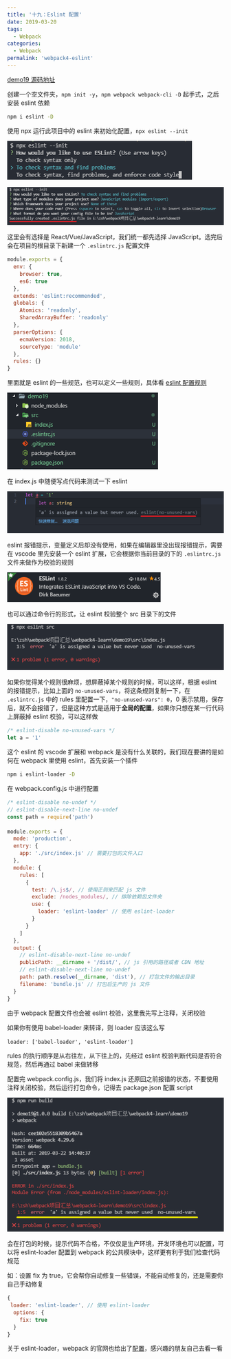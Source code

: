 ```yaml
---
title: '十九：Eslint 配置'
date: 2019-03-20
tags:
  - Webpack
categories:
  - Webpack
permalink: 'webpack4-eslint'
---
```


[demo19 源码地址](https://github.com/ITxiaohao/webpack4-learn/tree/master/demo19)

创建一个空文件夹，`npm init -y`，`npm webpack webpack-cli -D` 起手式，之后安装 eslint 依赖

```bash
npm i eslint -D
```

使用 npx 运行此项目中的 eslint 来初始化配置，`npx eslint --init`

![](https://raw.githubusercontent.com/ITxiaohao/blog-img/master/img/webpack/20190322112303.png)

![](https://raw.githubusercontent.com/ITxiaohao/blog-img/master/img/webpack/20190322141216.png)

这里会有选择是 React/Vue/JavaScript，我们统一都先选择 JavaScript。选完后会在项目的根目录下新建一个 `.eslintrc.js` 配置文件

```js
module.exports = {
  env: {
    browser: true,
    es6: true
  },
  extends: 'eslint:recommended',
  globals: {
    Atomics: 'readonly',
    SharedArrayBuffer: 'readonly'
  },
  parserOptions: {
    ecmaVersion: 2018,
    sourceType: 'module'
  },
  rules: {}
}
```

里面就是 eslint 的一些规范，也可以定义一些规则，具体看 [eslint 配置规则](https://cn.eslint.org/docs/user-guide/configuring)

![](https://raw.githubusercontent.com/ITxiaohao/blog-img/master/img/webpack/20190322140558.png)

在 index.js 中随便写点代码来测试一下 eslint

![](https://raw.githubusercontent.com/ITxiaohao/blog-img/master/img/webpack/20190322141304.png)

eslint 报错提示，变量定义后却没有使用，如果在编辑器里没出现报错提示，需要在 vscode 里先安装一个 eslint 扩展，它会根据你当前目录的下的 `.eslintrc.js` 文件来做作为校验的规则

![](https://raw.githubusercontent.com/ITxiaohao/blog-img/master/img/webpack/20190322141853.png)

也可以通过命令行的形式，让 eslint 校验整个 src 目录下的文件

![](https://raw.githubusercontent.com/ITxiaohao/blog-img/master/img/webpack/20190322141416.png)

如果你觉得某个规则很麻烦，想屏蔽掉某个规则的时候，可以这样，根据 eslint 的报错提示，比如上面的 `no-unused-vars`，将这条规则复制一下，在 `.eslintrc.js` 中的 rules 里配置一下，`"no-unused-vars": 0`，0 表示禁用，保存后，就不会报错了，但是这种方式是适用于**全局的配置**，如果你只想在某一行代码上屏蔽掉 eslint 校验，可以这样做

```js
/* eslint-disable no-unused-vars */
let a = '1'
```

这个 eslint 的 vscode 扩展和 webpack 是没有什么关联的，我们现在要讲的是如何在 webpack 里使用 eslint，首先安装一个插件

```bash
npm i eslint-loader -D
```

在 webpack.config.js 中进行配置

```js {16}
/* eslint-disable no-undef */
// eslint-disable-next-line no-undef
const path = require('path')

module.exports = {
  mode: 'production',
  entry: {
    app: './src/index.js' // 需要打包的文件入口
  },
  module: {
    rules: [
      {
        test: /\.js$/, // 使用正则来匹配 js 文件
        exclude: /nodes_modules/, // 排除依赖包文件夹
        use: {
          loader: 'eslint-loader' // 使用 eslint-loader
        }
      }
    ]
  },
  output: {
    // eslint-disable-next-line no-undef
    publicPath: __dirname + '/dist/', // js 引用的路径或者 CDN 地址
    // eslint-disable-next-line no-undef
    path: path.resolve(__dirname, 'dist'), // 打包文件的输出目录
    filename: 'bundle.js' // 打包后生产的 js 文件
  }
}
```

由于 webpack 配置文件也会被 eslint 校验，这里我先写上注释，关闭校验

如果你有使用 babel-loader 来转译，则 loader 应该这么写

`loader: ['babel-loader', 'eslint-loader']`

rules 的执行顺序是从右往左，从下往上的，先经过 eslint 校验判断代码是否符合规范，然后再通过 babel 来做转移

配置完 webpack.config.js，我们将 index.js 还原回之前报错的状态，不要使用注释关闭校验，然后运行打包命令，记得去 package.json 配置 script

![](https://raw.githubusercontent.com/ITxiaohao/blog-img/master/img/webpack/20190322144101.png)

会在打包的时候，提示代码不合格，不仅仅是生产环境，开发环境也可以配置，可以将 eslint-loader 配置到 webpack 的公共模块中，这样更有利于我们检查代码规范

如：设置 fix 为 true，它会帮你自动修复一些错误，不能自动修复的，还是需要你自己手动修复

```js
{
 loader: 'eslint-loader', // 使用 eslint-loader
  options: {
    fix: true
  }
}
```

关于 eslint-loader，webpack 的官网也给出了[配置](https://webpack.js.org/loaders/eslint-loader)，感兴趣的朋友自己去看一看
